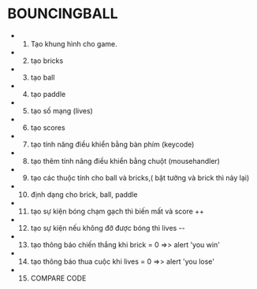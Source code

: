 # BOUNCINGBALL
- 1. Tạo khung hình cho game.
- 2. tạo bricks 
- 3. tạo ball
- 4. tạo paddle
- 5. tạo số mạng (lives)
- 6. tạo scores
- 7. tạo tính năng điều khiển bằng bàn phím (keycode)
- 8. tạo thêm tính năng điều khiển bằng chuột (mousehandler)
- 9. tạo các thuộc tính cho ball và bricks,( bật tưởng và brick thì nảy lại)
- 10. định dạng cho brick, ball, paddle
- 11. tạo sự kiện bóng chạm gạch thì biến mất và score ++
- 12. tạo sự kiện nếu không đỡ được bóng thì lives -- 
- 13. tạo thông báo chiến thắng khi brick = 0 =>> alert 'you win'
- 14. tạo thông báo thua cuộc khi lives = 0 =>> alert 'you lose'
- 15. COMPARE CODE

